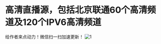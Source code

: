 # 高清直播源，包括北京联通60个高清频道及120个IPV6高清频道
给作者来点动力！微信扫一扫加速更新！
![1](https://user-images.githubusercontent.com/10445218/221076520-ad52495c-2389-4bd6-bb3b-fa85df2f6ec2.png)
